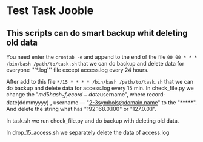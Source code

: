 # Test Task Jooble 
## This scripts can do smart backup whit deleting old data

You need enter the ```crontab -e```  and append to the end of the file ```00 00 * * * /bin/bash /path/to/task.sh```
that we can do backup and delete data for everyone '''*.log''' file except access.log every 24 hours. 

After add to this file ```*/15 * * * * /bin/bash /path/to/task.sh``` that we can do backup and delete data for access.log every 15 min.
In check_file.py we change the "$md5hash_of_record-date$username", where record-date(ddmmyyyy) , username — "2-3symbols@domain.name" to the "*****".
And delete the string what has "192.168.0.100" or "127.0.0.1".

In task.sh we run check_file.py and do backup with deleting old data.

In drop_15_access.sh we separately delete the data of access.log
